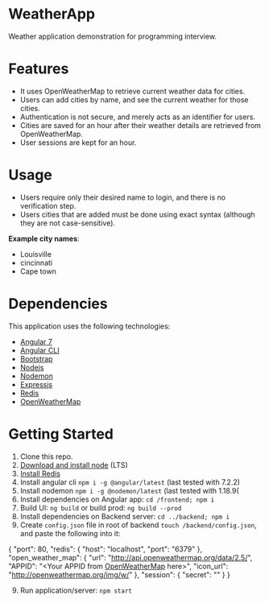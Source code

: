 # WeatherApp
Weather application demonstration for programming interview. 

# Features

* It uses OpenWeatherMap to retrieve current weather data for cities. 
* Users can add cities by name, and see the current weather for those cities.
* Authentication is not secure, and merely acts as an identifier for users.
* Cities are saved for an hour after their weather details are retrieved from OpenWeatherMap.
* User sessions are kept for an hour.

# Usage

* Users require only their desired name to login, and there is no verification step.
* Users cities that are added must be done using exact syntax (although they are not case-sensitive).

<b>Example city names</b>:
* Louisville
* cincinnati
* Cape town

# Dependencies

This application uses the following technologies:

* [Angular 7](https://angular.io)
* [Angular CLI](https://cli.angular.io/)
* [Bootstrap](https://getbootstrap.com/docs/4.0/getting-started/introduction)
* [Nodejs](https://nodejs.org/en/)
* [Nodemon](https://nodemon.io/)
* [Expressjs](https://expressjs.com/)
* [Redis](https://redis.io/)
* [OpenWeatherMap](https://openweathermap.org/)

# Getting Started

1. Clone this repo.
2. [Download and install node](https://nodejs.org/en/) (LTS)
3. [Install Redis](https://redis.io/)
4. Install angular cli `npm i -g @angular/latest` (last tested with 7.2.2)
5. Install nodemon `npm i -g @nodemon/latest` (last tested with 1.18.9(
6. Install dependencies on Angular app: `cd /frontend; npm i`
7. Build UI: `ng build` or build prod: `ng build --prod`
7. Install dependencies on Backend server: `cd ../backend; npm i`
8. Create `config.json` file in root of backend `touch /backend/config.json`, and paste the following into it:

{
    "port": 80,
    "redis": {
        "host": "localhost",
        "port": "6379"
    },
    "open_weather_map": {
        "url": "http://api.openweathermap.org/data/2.5/",
        "APPID": "<Your APPID from [OpenWeatherMap](https://openweathermap.org/appid) here>",
        "icon_url": "http://openweathermap.org/img/w/"
    },
    "session": {
        "secret": "<use any string here>"
    }
}

9. Run application/server: `npm start`
